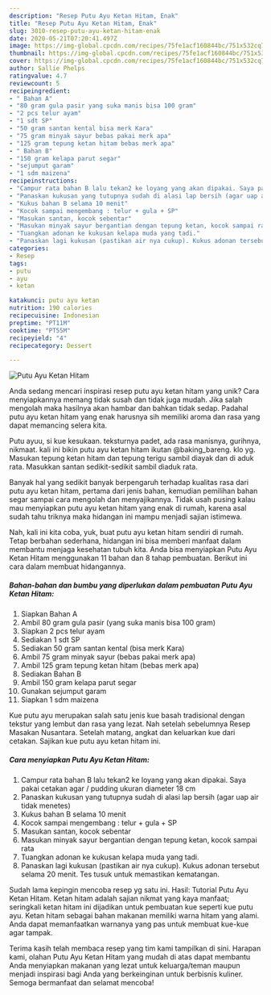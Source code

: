 ```yaml
---
description: "Resep Putu Ayu Ketan Hitam, Enak"
title: "Resep Putu Ayu Ketan Hitam, Enak"
slug: 3010-resep-putu-ayu-ketan-hitam-enak
date: 2020-05-21T07:20:41.497Z
image: https://img-global.cpcdn.com/recipes/75fe1acf160844bc/751x532cq70/putu-ayu-ketan-hitam-foto-resep-utama.jpg
thumbnail: https://img-global.cpcdn.com/recipes/75fe1acf160844bc/751x532cq70/putu-ayu-ketan-hitam-foto-resep-utama.jpg
cover: https://img-global.cpcdn.com/recipes/75fe1acf160844bc/751x532cq70/putu-ayu-ketan-hitam-foto-resep-utama.jpg
author: Sallie Phelps
ratingvalue: 4.7
reviewcount: 5
recipeingredient:
- " Bahan A"
- "80 gram gula pasir yang suka manis bisa 100 gram"
- "2 pcs telur ayam"
- "1 sdt SP"
- "50 gram santan kental bisa merk Kara"
- "75 gram minyak sayur bebas pakai merk apa"
- "125 gram tepung ketan hitam bebas merk apa"
- " Bahan B"
- "150 gram kelapa parut segar"
- "sejumput garam"
- "1 sdm maizena"
recipeinstructions:
- "Campur rata bahan B lalu tekan2 ke loyang yang akan dipakai. Saya pakai cetakan agar / pudding ukuran diameter 18 cm"
- "Panaskan kukusan yang tutupnya sudah di alasi lap bersih (agar uap air tidak menetes)"
- "Kukus bahan B selama 10 menit"
- "Kocok sampai mengembang : telur + gula + SP"
- "Masukan santan, kocok sebentar"
- "Masukan minyak sayur bergantian dengan tepung ketan, kocok sampai rata"
- "Tuangkan adonan ke kukusan kelapa muda yang tadi."
- "Panaskan lagi kukusan (pastikan air nya cukup). Kukus adonan tersebut selama 20 menit. Tes tusuk untuk memastikan kematangan."
categories:
- Resep
tags:
- putu
- ayu
- ketan

katakunci: putu ayu ketan 
nutrition: 190 calories
recipecuisine: Indonesian
preptime: "PT11M"
cooktime: "PT55M"
recipeyield: "4"
recipecategory: Dessert

---
```



![Putu Ayu Ketan Hitam](https://img-global.cpcdn.com/recipes/75fe1acf160844bc/751x532cq70/putu-ayu-ketan-hitam-foto-resep-utama.jpg)

Anda sedang mencari inspirasi resep putu ayu ketan hitam yang unik? Cara menyiapkannya memang tidak susah dan tidak juga mudah. Jika salah mengolah maka hasilnya akan hambar dan bahkan tidak sedap. Padahal putu ayu ketan hitam yang enak harusnya sih memiliki aroma dan rasa yang dapat memancing selera kita.

Putu ayuu, si kue kesukaan. teksturnya padet, ada rasa manisnya, gurihnya, nikmaat. kali ini bikin putu ayu ketan hitam ikutan @baking_bareng. klo yg. Masukan tepung ketan hitam dan tepung terigu sambil diayak dan di aduk rata. Masukkan santan sedikit-sedikit sambil diaduk rata.

Banyak hal yang sedikit banyak berpengaruh terhadap kualitas rasa dari putu ayu ketan hitam, pertama dari jenis bahan, kemudian pemilihan bahan segar sampai cara mengolah dan menyajikannya. Tidak usah pusing kalau mau menyiapkan putu ayu ketan hitam yang enak di rumah, karena asal sudah tahu triknya maka hidangan ini mampu menjadi sajian istimewa.


Nah, kali ini kita coba, yuk, buat putu ayu ketan hitam sendiri di rumah. Tetap berbahan sederhana, hidangan ini bisa memberi manfaat dalam membantu menjaga kesehatan tubuh kita. Anda bisa menyiapkan Putu Ayu Ketan Hitam menggunakan 11 bahan dan 8 tahap pembuatan. Berikut ini cara dalam membuat hidangannya.

<!--inarticleads1-->

##### Bahan-bahan dan bumbu yang diperlukan dalam pembuatan Putu Ayu Ketan Hitam:

1. Siapkan  Bahan A
1. Ambil 80 gram gula pasir (yang suka manis bisa 100 gram)
1. Siapkan 2 pcs telur ayam
1. Sediakan 1 sdt SP
1. Sediakan 50 gram santan kental (bisa merk Kara)
1. Ambil 75 gram minyak sayur (bebas pakai merk apa)
1. Ambil 125 gram tepung ketan hitam (bebas merk apa)
1. Sediakan  Bahan B
1. Ambil 150 gram kelapa parut segar
1. Gunakan sejumput garam
1. Siapkan 1 sdm maizena


Kue putu ayu merupakan salah satu jenis kue basah tradisional dengan tekstur yang lembut dan rasa yang lezat. Nah setelah sebelumnya Resep Masakan Nusantara. Setelah matang, angkat dan keluarkan kue dari cetakan. Sajikan kue putu ayu ketan hitam ini. 

<!--inarticleads2-->

##### Cara menyiapkan Putu Ayu Ketan Hitam:

1. Campur rata bahan B lalu tekan2 ke loyang yang akan dipakai. Saya pakai cetakan agar / pudding ukuran diameter 18 cm
1. Panaskan kukusan yang tutupnya sudah di alasi lap bersih (agar uap air tidak menetes)
1. Kukus bahan B selama 10 menit
1. Kocok sampai mengembang : telur + gula + SP
1. Masukan santan, kocok sebentar
1. Masukan minyak sayur bergantian dengan tepung ketan, kocok sampai rata
1. Tuangkan adonan ke kukusan kelapa muda yang tadi.
1. Panaskan lagi kukusan (pastikan air nya cukup). Kukus adonan tersebut selama 20 menit. Tes tusuk untuk memastikan kematangan.


Sudah lama kepingin mencoba resep yg satu ini. Hasil: Tutorial Putu Ayu Ketan Hitam. Ketan hitam adalah sajian nikmat yang kaya manfaat; seringkali ketan hitam ini dijadikan untuk pembuatan kue seperti kue putu ayu. Ketan hitam sebagai bahan makanan memiliki warna hitam yang alami. Anda dapat memanfaatkan warnanya yang pas untuk membuat kue-kue agar tampak. 

Terima kasih telah membaca resep yang tim kami tampilkan di sini. Harapan kami, olahan Putu Ayu Ketan Hitam yang mudah di atas dapat membantu Anda menyiapkan makanan yang lezat untuk keluarga/teman maupun menjadi inspirasi bagi Anda yang berkeinginan untuk berbisnis kuliner. Semoga bermanfaat dan selamat mencoba!
